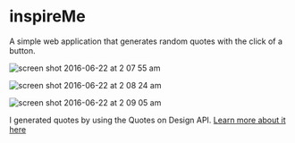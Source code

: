 # inspireMe

A simple web application that generates random quotes with the click of a button.

![screen shot 2016-06-22 at 2 07 55 am](https://cloud.githubusercontent.com/assets/17256133/16260967/713d64d6-381e-11e6-8a23-d935672b1d6d.png)

![screen shot 2016-06-22 at 2 08 24 am](https://cloud.githubusercontent.com/assets/17256133/16260966/7131a25e-381e-11e6-896b-c982509e25be.png)

![screen shot 2016-06-22 at 2 09 05 am](https://cloud.githubusercontent.com/assets/17256133/16260963/6e209f34-381e-11e6-8dbd-ba80c10d1fab.png)

I generated quotes by using the Quotes on Design API.
[Learn more about it here](http://quotesondesign.com/api-v4-0/)

